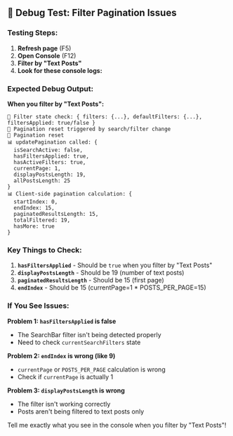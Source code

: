 ## 🔧 Debug Test: Filter Pagination Issues

### Testing Steps:

1. **Refresh page** (F5)
2. **Open Console** (F12)
3. **Filter by "Text Posts"**
4. **Look for these console logs:**

### Expected Debug Output:

**When you filter by "Text Posts":**
```
🎯 Filter state check: { filters: {...}, defaultFilters: {...}, filtersApplied: true/false }
🔄 Pagination reset triggered by search/filter change
🔄 Pagination reset
📊 updatePagination called: { 
  isSearchActive: false, 
  hasFiltersApplied: true, 
  hasActiveFilters: true,
  currentPage: 1,
  displayPostsLength: 19,
  allPostsLength: 25
}
📊 Client-side pagination calculation: {
  startIndex: 0,
  endIndex: 15,
  paginatedResultsLength: 15,
  totalFiltered: 19,
  hasMore: true
}
```

### Key Things to Check:

1. **`hasFiltersApplied`** - Should be `true` when you filter by "Text Posts"
2. **`displayPostsLength`** - Should be 19 (number of text posts)
3. **`paginatedResultsLength`** - Should be 15 (first page)
4. **`endIndex`** - Should be 15 (currentPage=1 * POSTS_PER_PAGE=15)

### If You See Issues:

**Problem 1: `hasFiltersApplied` is false**
- The SearchBar filter isn't being detected properly
- Need to check `currentSearchFilters` state

**Problem 2: `endIndex` is wrong (like 9)**
- `currentPage` or `POSTS_PER_PAGE` calculation is wrong
- Check if `currentPage` is actually 1

**Problem 3: `displayPostsLength` is wrong**
- The filter isn't working correctly
- Posts aren't being filtered to text posts only

Tell me exactly what you see in the console when you filter by "Text Posts"!